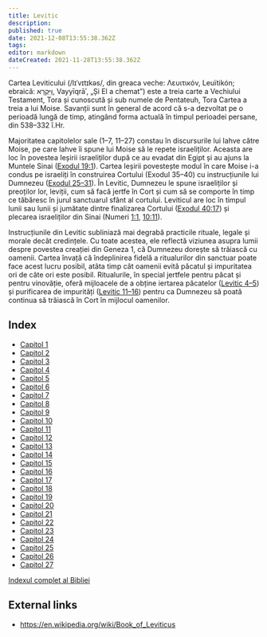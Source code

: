 ```yaml
---
title: Levitic
description: 
published: true
date: 2021-12-08T13:55:38.362Z
tags: 
editor: markdown
dateCreated: 2021-11-28T13:55:38.362Z
---
```


Cartea Leviticului (/lɪˈvɪtɪkəs/, din greaca veche: Λευιτικόν, Leuïtikón; ebraică: וַיִּקְרָא, Vayyīqrāʾ, „Și El a chemat”) este a treia carte a Vechiului Testament, Tora și cunoscută și sub numele de Pentateuh, Tora Cartea a treia a lui Moise. Savanții sunt în general de acord că s-a dezvoltat pe o perioadă lungă de timp, atingând forma actuală în timpul perioadei persane, din 538–332 î.Hr.

Majoritatea capitolelor sale (1–7, 11–27) constau în discursurile lui Iahve către Moise, pe care Iahve îi spune lui Moise să le repete israeliților. Aceasta are loc în povestea Ieșirii israeliților după ce au evadat din Egipt și au ajuns la Muntele Sinai ([Exodul 19:1](/ro/Bible/Exodus/19#v1)). Cartea Ieșirii povestește modul în care Moise i-a condus pe israeliți în construirea Cortului (Exodul 35–40) cu instrucțiunile lui Dumnezeu ([Exodul 25–31](/ro/Bible/Exodus/25)). În Levitic, Dumnezeu le spune israeliților și preoților lor, leviții, cum să facă jertfe în Cort și cum să se comporte în timp ce tăbăresc în jurul sanctuarul sfânt al cortului. Leviticul are loc în timpul lunii sau lunii și jumătate dintre finalizarea Cortului ([Exodul 40:17](/ro/Bible/Exodus/40#v17)) și plecarea israeliților din Sinai (Numeri [1:1](/ro/Bible/Numbers/1#v1), [10:11](/ro/Bible/Numbers/10#v11)).

Instrucțiunile din Levitic subliniază mai degrabă practicile rituale, legale și morale decât credințele. Cu toate acestea, ele reflectă viziunea asupra lumii despre povestea creației din Geneza 1, că Dumnezeu dorește să trăiască cu oamenii. Cartea învață că îndeplinirea fidelă a ritualurilor din sanctuar poate face acest lucru posibil, atâta timp cât oamenii evită păcatul și impuritatea ori de câte ori este posibil. Ritualurile, în special jertfele pentru păcat și pentru vinovăție, oferă mijloacele de a obține iertarea păcatelor ([Levitic 4–5](/ro/Bible/Leviticus/4)) și purificarea de impurități ([Levitic 11–16](/ro/Bible/Leviticus/11)) pentru ca Dumnezeu să poată continua să trăiască în Cort în mijlocul oamenilor.


## Index

- [Capitol 1](/ro/Bible/Leviticus/1)
- [Capitol 2](/ro/Bible/Leviticus/2)
- [Capitol 3](/ro/Bible/Leviticus/3)
- [Capitol 4](/ro/Bible/Leviticus/4)
- [Capitol 5](/ro/Bible/Leviticus/5)
- [Capitol 6](/ro/Bible/Leviticus/6)
- [Capitol 7](/ro/Bible/Leviticus/7)
- [Capitol 8](/ro/Bible/Leviticus/8)
- [Capitol 9](/ro/Bible/Leviticus/9)
- [Capitol 10](/ro/Bible/Leviticus/10)
- [Capitol 11](/ro/Bible/Leviticus/11)
- [Capitol 12](/ro/Bible/Leviticus/12)
- [Capitol 13](/ro/Bible/Leviticus/13)
- [Capitol 14](/ro/Bible/Leviticus/14)
- [Capitol 15](/ro/Bible/Leviticus/15)
- [Capitol 16](/ro/Bible/Leviticus/16)
- [Capitol 17](/ro/Bible/Leviticus/17)
- [Capitol 18](/ro/Bible/Leviticus/18)
- [Capitol 19](/ro/Bible/Leviticus/19)
- [Capitol 20](/ro/Bible/Leviticus/20)
- [Capitol 21](/ro/Bible/Leviticus/21)
- [Capitol 22](/ro/Bible/Leviticus/22)
- [Capitol 23](/ro/Bible/Leviticus/23)
- [Capitol 24](/ro/Bible/Leviticus/24)
- [Capitol 25](/ro/Bible/Leviticus/25)
- [Capitol 26](/ro/Bible/Leviticus/26)
- [Capitol 27](/ro/Bible/Leviticus/27)

[Indexul complet al Bibliei](/ro/index/bible)


## External links

- https://en.wikipedia.org/wiki/Book_of_Leviticus